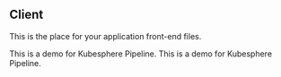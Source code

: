 ## Client

This is the place for your application front-end files.

This is a demo for Kubesphere Pipeline.
This is a demo for Kubesphere Pipeline.
